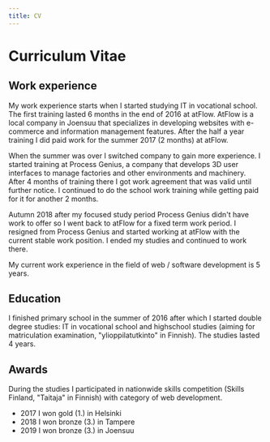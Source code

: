 ```yaml
---
title: CV
---
```


# Curriculum Vitae

## Work experience

My work experience starts when I started studying IT in vocational school. The
first training lasted 6 months in the end of 2016 at atFlow. AtFlow is a local
company in Joensuu that specializes in developing websites with e-commerce and
information management features. After the half a year training I did paid work
for the summer 2017 (2 months) at atFlow.

When the summer was over I switched company to gain more experience. I started
training at Process Genius, a company that develops 3D user interfaces to manage
factories and other environments and machinery. After 4 months of training there
I got work agreement that was valid until further notice. I continued to do the
school work training while getting paid for it for another 2 months.

Autumn 2018 after my focused study period Process Genius didn't have work to
offer so I went back to atFlow for a fixed term work period. I resigned from
Process Genius and started working at atFlow with the current stable work
position. I ended my studies and continued to work there.

My current work experience in the field of web / software development is 5
years.

## Education

I finished primary school in the summer of 2016 after which I started double
degree studies: IT in vocational school and highschool studies (aiming for
matriculation examination, "ylioppilatutkinto" in Finnish). The studies lasted 4
years.

## Awards

During the studies I participated in nationwide skills competition (Skills
Finland, "Taitaja" in Finnish) with category of web development.

- 2017 I won gold (1.) in Helsinki
- 2018 I won bronze (3.) in Tampere
- 2019 I won bronze (3.) in Joensuu
